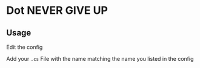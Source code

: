 # Dot NEVER GIVE UP

## Usage

Edit the config


Add your `.cs` File with the name matching the name you listed in the config

